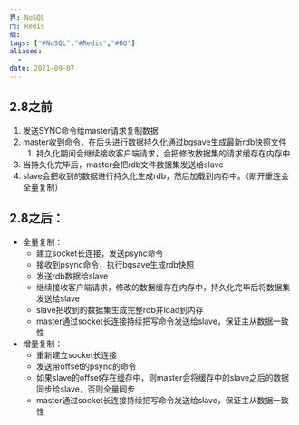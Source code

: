 ```yaml
---
界: NoSQL
门: Redis
纲: 
tags: ["#NoSQL","#Redis","#BQ"]
aliases:
  - 
date: 2021-09-07
---
```


## 2.8之前
1. 发送SYNC命令给master请求复制数据
2. master收到命令，在后头进行数据持久化通过bgsave生成最新rdb快照文件
	1. 持久化期间会继续接收客户端请求，会把修改数据集的请求缓存在内存中
3. 当持久化完毕后，master会把rdb文件数据集发送给slave
4. slave会把收到的数据进行持久化生成rdb，然后加载到内存中。（断开重连会全量复制）

## 2.8之后：
-   全量复制：
    -   建立socket长连接，发送psync命令
    -   接收到psync命令，执行bgsave生成rdb快照
    -   发送rdb数据给slave
    -   继续接收客户端请求，修改的数据缓存在内存中，持久化完毕后将数据集发送给slave
    -   slave把收到的数据集生成完整rdb并load到内存
    -   master通过socket长连接持续把写命令发送给slave，保证主从数据一致性
-   增量复制：
    -   重新建立socket长连接
    -   发送带offset的psync的命令
    -   如果slave的offset存在缓存中，则master会将缓存中的slave之后的数据同步给slave，否则全量同步
    -   master通过socket长连接持续把写命令发送给slave，保证主从数据一致性
